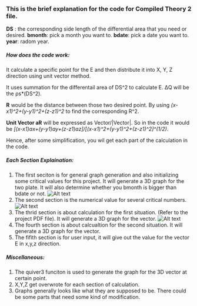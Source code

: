 ### This is the brief explanation for the code for Compiled Theory 2 file.

**DS** : the corresponding side length of the differential area that you need or desired.
**bmonth**: pick a month you want to.
**bdate**: pick a date you want to.
**year**: radom year.

##### How does the code work:
It calculate a specific point for the E and then distribute it into X, Y, Z direction using unit vector method.

It uses summation for the differentail area of DS^2 to calculate E. ΔQ will be the ρs*(DS^2). 

**R** would be the distance between those two desired point. By using _(x-x1)^2+(y-y1)^2+(z-z1)^2_ to find the corresponding R^2.

**Unit Vector aR** will be expressed as Vector/|Vector|. So in the code it would be _[(x-x1)ax+(y-y1)ay+(z-z1)az]/[(x-x1)^2+(y-y1)^2+(z-z1)^2]^(1/2)_.

Hence, after some simplification, you wil get each part of the calculation in the code.

##### Each Section Explaination:
1. The first seciton is for general graph generation and also initializing some critical values for this project. 
  It will generate a 3D graph for the two plate. It will also determine whether you bmonth is bigger than bdate or not.
  ![Alt text](https://user-images.githubusercontent.com/28737574/31746829-5e6dd21e-b437-11e7-88e4-55c86e3ed756.png)
2. The second section is the numerical value for several critical numbers.
   ![Alt text](https://user-images.githubusercontent.com/28737574/31746797-3029af9a-b437-11e7-90f3-9e67ad6a16e8.png)
3. The thrid section is about calculation for the first situation. (Refer to the project PDF file). It will generate a 3D graph for the vector.
    ![Alt text](https://user-images.githubusercontent.com/28737574/31746799-3081f1a0-b437-11e7-8da4-b3bcf029211b.png)
4. The fourth section is about calcualtion for the second situation. It will generate a 3D graph for the vector.
5. The fifith section is for user input, it will give out the value for the vector E in x,y,z direction.

##### Miscellaneous:
1. The quiver3 funciton is used to generate the graph for the 3D vector at certain point.
2. X,Y,Z get overwrote for each section of calculation.
3. Graphs generally looks like what they are supposed to be. There could be some parts that need some kind of modification.
